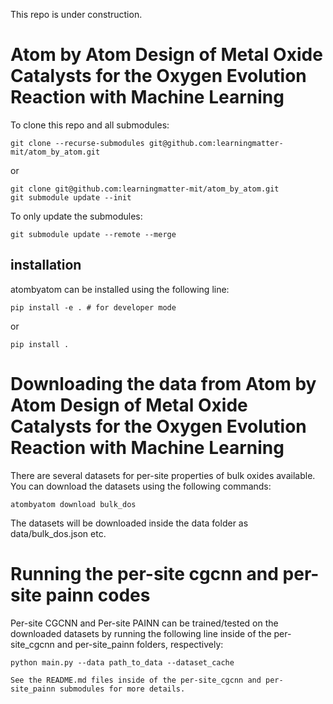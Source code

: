 This repo is under construction.

# Atom by Atom Design of Metal Oxide Catalysts for the Oxygen Evolution Reaction with Machine Learning

To clone this repo and all submodules:
```
git clone --recurse-submodules git@github.com:learningmatter-mit/atom_by_atom.git
```
or
```
git clone git@github.com:learningmatter-mit/atom_by_atom.git
git submodule update --init
```

To only update the submodules:
```
git submodule update --remote --merge
```

## installation 

atombyatom can be installed using the following line:
```
pip install -e . # for developer mode
```
or 
```
pip install . 
```



# Downloading the data from Atom by Atom Design of Metal Oxide Catalysts for the Oxygen Evolution Reaction with Machine Learning

There are several datasets for per-site properties of bulk oxides available. You can download the datasets using the following commands: 
```
atombyatom download bulk_dos
```

The datasets will be downloaded inside the data folder as data/bulk_dos.json etc.

# Running the per-site cgcnn and per-site painn codes

Per-site CGCNN and Per-site PAINN can be trained/tested on the downloaded datasets by running the following line inside of the per-site_cgcnn and per-site_painn folders, respectively:
```
python main.py --data path_to_data --dataset_cache 

See the README.md files inside of the per-site_cgcnn and per-site_painn submodules for more details. 
